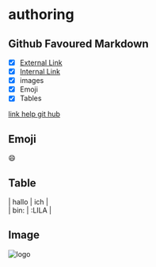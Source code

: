 # authoring
## Github Favoured Markdown
 
- [X] [External Link](#External-Link)  
- [X] [Internal Link](#Internal-Link)
- [X] images  
- [X] Emoji  
- [X] Tables 

 [link help git hub](https://help.github.com/en)   
 
 ## Emoji  
 
 :smile:  
 
 ## Table
 |  hallo  |  ich  |  
|  bin:  |  :LILA  |  

## Image

![logo](https://user-images.githubusercontent.com/43035442/214815883-7894da2c-8c47-4ebd-aa39-b34f98d36a62.png)
